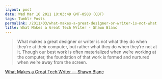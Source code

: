 ```yaml
---
layout: post
date: Wed Mar 16 2011 10:03:49 GMT-0500 (CDT)
tags: Tumblr Posts
permalink: /2011/03/what-makes-a-great-designer-or-writer-is-not-what
title: What Makes a Great Tech Writer - Shawn Blanc
---
```


> What makes a great designer or writer is not what they do when they’re at their computer, but rather what they do when they’re not at it. Though our best work is often materialized when we’re working at the computer, the foundation of that work is formed and nurtured when we’re away from the screen.

[What Makes a Great Tech Writer — Shawn Blanc](http://www.instapaper.com/text?u=http%3A%2F%2Fshawnblanc.net%2F2011%2F03%2Fgreat-tech-writing%2F&article=140766336)
